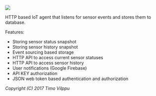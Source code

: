 <img src="https://travis-ci.org/vilppu/yog-robot.agent.svg?branch=master">

HTTP based IoT agent that listens for sensor events and stores them to database.

Features:
- Storing sensor status snapshot
- Storing sensor history snapshot
- Event sourcing based storage
- HTTP API to access current sensor statuses
- HTTP API to access sensor history
- User notifications (Google Firebase)
- API KEY authorization
- JSON web token based authentication and authorization

*Copyright (C) 2017 Timo Vilppu*
